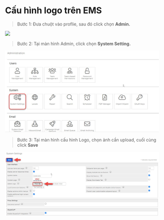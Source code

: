 # Cấu hình logo trên EMS

> Bước 1: Đưa chuột vào proflie, sau đó click chọn **Admin.**

![](https://gblobscdn.gitbook.com/assets%2F-LrHReb9JsrFo3TW8d7S%2F-M6TO-ZEko1StsY7FRFQ%2F-M6TRureOQ-ck5kPjtUt%2Fholiday1.jpg?alt=media\&token=a1985cda-0d69-4f85-907e-e3c54639a8f5)

> Bước 2: Tại màn hình Admin, click chọn **System Setting.**

![](../.gitbook/assets/admin1.jpg)

> Bước 3: Tại màn hình cấu hình Logo, chọn ảnh cần upload, cuối cùng click **Save**

![](<../.gitbook/assets/admin2 (1).jpg>)
